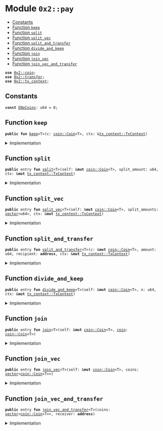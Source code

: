 
<a name="0x2_pay"></a>

# Module `0x2::pay`



-  [Constants](#@Constants_0)
-  [Function `keep`](#0x2_pay_keep)
-  [Function `split`](#0x2_pay_split)
-  [Function `split_vec`](#0x2_pay_split_vec)
-  [Function `split_and_transfer`](#0x2_pay_split_and_transfer)
-  [Function `divide_and_keep`](#0x2_pay_divide_and_keep)
-  [Function `join`](#0x2_pay_join)
-  [Function `join_vec`](#0x2_pay_join_vec)
-  [Function `join_vec_and_transfer`](#0x2_pay_join_vec_and_transfer)


<pre><code><b>use</b> <a href="../../dependencies/mgo-framework/coin.md#0x2_coin">0x2::coin</a>;
<b>use</b> <a href="../../dependencies/mgo-framework/transfer.md#0x2_transfer">0x2::transfer</a>;
<b>use</b> <a href="../../dependencies/mgo-framework/tx_context.md#0x2_tx_context">0x2::tx_context</a>;
</code></pre>



<a name="@Constants_0"></a>

## Constants


<a name="0x2_pay_ENoCoins"></a>



<pre><code><b>const</b> <a href="../../dependencies/mgo-framework/pay.md#0x2_pay_ENoCoins">ENoCoins</a>: u64 = 0;
</code></pre>



<a name="0x2_pay_keep"></a>

## Function `keep`



<pre><code><b>public</b> <b>fun</b> <a href="../../dependencies/mgo-framework/pay.md#0x2_pay_keep">keep</a>&lt;T&gt;(c: <a href="../../dependencies/mgo-framework/coin.md#0x2_coin_Coin">coin::Coin</a>&lt;T&gt;, ctx: &<a href="../../dependencies/mgo-framework/tx_context.md#0x2_tx_context_TxContext">tx_context::TxContext</a>)
</code></pre>



<details>
<summary>Implementation</summary>


<pre><code><b>public</b> <b>fun</b> <a href="../../dependencies/mgo-framework/pay.md#0x2_pay_keep">keep</a>&lt;T&gt;(c: Coin&lt;T&gt;, ctx: &TxContext) {
    <a href="../../dependencies/mgo-framework/transfer.md#0x2_transfer_public_transfer">transfer::public_transfer</a>(c, <a href="../../dependencies/mgo-framework/tx_context.md#0x2_tx_context_sender">tx_context::sender</a>(ctx))
}
</code></pre>



</details>

<a name="0x2_pay_split"></a>

## Function `split`



<pre><code><b>public</b> entry <b>fun</b> <a href="../../dependencies/mgo-framework/pay.md#0x2_pay_split">split</a>&lt;T&gt;(self: &<b>mut</b> <a href="../../dependencies/mgo-framework/coin.md#0x2_coin_Coin">coin::Coin</a>&lt;T&gt;, split_amount: u64, ctx: &<b>mut</b> <a href="../../dependencies/mgo-framework/tx_context.md#0x2_tx_context_TxContext">tx_context::TxContext</a>)
</code></pre>



<details>
<summary>Implementation</summary>


<pre><code><b>public</b> entry <b>fun</b> <a href="../../dependencies/mgo-framework/pay.md#0x2_pay_split">split</a>&lt;T&gt;(
    self: &<b>mut</b> Coin&lt;T&gt;, split_amount: u64, ctx: &<b>mut</b> TxContext
) {
    <a href="../../dependencies/mgo-framework/pay.md#0x2_pay_keep">keep</a>(<a href="../../dependencies/mgo-framework/coin.md#0x2_coin_split">coin::split</a>(self, split_amount, ctx), ctx)
}
</code></pre>



</details>

<a name="0x2_pay_split_vec"></a>

## Function `split_vec`



<pre><code><b>public</b> entry <b>fun</b> <a href="../../dependencies/mgo-framework/pay.md#0x2_pay_split_vec">split_vec</a>&lt;T&gt;(self: &<b>mut</b> <a href="../../dependencies/mgo-framework/coin.md#0x2_coin_Coin">coin::Coin</a>&lt;T&gt;, split_amounts: <a href="../../dependencies/move-stdlib/vector.md#0x1_vector">vector</a>&lt;u64&gt;, ctx: &<b>mut</b> <a href="../../dependencies/mgo-framework/tx_context.md#0x2_tx_context_TxContext">tx_context::TxContext</a>)
</code></pre>



<details>
<summary>Implementation</summary>


<pre><code><b>public</b> entry <b>fun</b> <a href="../../dependencies/mgo-framework/pay.md#0x2_pay_split_vec">split_vec</a>&lt;T&gt;(
    self: &<b>mut</b> Coin&lt;T&gt;, split_amounts: <a href="../../dependencies/move-stdlib/vector.md#0x1_vector">vector</a>&lt;u64&gt;, ctx: &<b>mut</b> TxContext
) {
    <b>let</b> (i, len) = (0, <a href="../../dependencies/move-stdlib/vector.md#0x1_vector_length">vector::length</a>(&split_amounts));
    <b>while</b> (i &lt; len) {
        <a href="../../dependencies/mgo-framework/pay.md#0x2_pay_split">split</a>(self, *<a href="../../dependencies/move-stdlib/vector.md#0x1_vector_borrow">vector::borrow</a>(&split_amounts, i), ctx);
        i = i + 1;
    };
}
</code></pre>



</details>

<a name="0x2_pay_split_and_transfer"></a>

## Function `split_and_transfer`



<pre><code><b>public</b> entry <b>fun</b> <a href="../../dependencies/mgo-framework/pay.md#0x2_pay_split_and_transfer">split_and_transfer</a>&lt;T&gt;(c: &<b>mut</b> <a href="../../dependencies/mgo-framework/coin.md#0x2_coin_Coin">coin::Coin</a>&lt;T&gt;, amount: u64, recipient: <b>address</b>, ctx: &<b>mut</b> <a href="../../dependencies/mgo-framework/tx_context.md#0x2_tx_context_TxContext">tx_context::TxContext</a>)
</code></pre>



<details>
<summary>Implementation</summary>


<pre><code><b>public</b> entry <b>fun</b> <a href="../../dependencies/mgo-framework/pay.md#0x2_pay_split_and_transfer">split_and_transfer</a>&lt;T&gt;(
    c: &<b>mut</b> Coin&lt;T&gt;, amount: u64, recipient: <b>address</b>, ctx: &<b>mut</b> TxContext
) {
    <a href="../../dependencies/mgo-framework/transfer.md#0x2_transfer_public_transfer">transfer::public_transfer</a>(<a href="../../dependencies/mgo-framework/coin.md#0x2_coin_split">coin::split</a>(c, amount, ctx), recipient)
}
</code></pre>



</details>

<a name="0x2_pay_divide_and_keep"></a>

## Function `divide_and_keep`



<pre><code><b>public</b> entry <b>fun</b> <a href="../../dependencies/mgo-framework/pay.md#0x2_pay_divide_and_keep">divide_and_keep</a>&lt;T&gt;(self: &<b>mut</b> <a href="../../dependencies/mgo-framework/coin.md#0x2_coin_Coin">coin::Coin</a>&lt;T&gt;, n: u64, ctx: &<b>mut</b> <a href="../../dependencies/mgo-framework/tx_context.md#0x2_tx_context_TxContext">tx_context::TxContext</a>)
</code></pre>



<details>
<summary>Implementation</summary>


<pre><code><b>public</b> entry <b>fun</b> <a href="../../dependencies/mgo-framework/pay.md#0x2_pay_divide_and_keep">divide_and_keep</a>&lt;T&gt;(
    self: &<b>mut</b> Coin&lt;T&gt;, n: u64, ctx: &<b>mut</b> TxContext
) {
    <b>let</b> vec: <a href="../../dependencies/move-stdlib/vector.md#0x1_vector">vector</a>&lt;Coin&lt;T&gt;&gt; = <a href="../../dependencies/mgo-framework/coin.md#0x2_coin_divide_into_n">coin::divide_into_n</a>(self, n, ctx);
    <b>let</b> (i, len) = (0, <a href="../../dependencies/move-stdlib/vector.md#0x1_vector_length">vector::length</a>(&vec));
    <b>while</b> (i &lt; len) {
        <a href="../../dependencies/mgo-framework/transfer.md#0x2_transfer_public_transfer">transfer::public_transfer</a>(<a href="../../dependencies/move-stdlib/vector.md#0x1_vector_pop_back">vector::pop_back</a>(&<b>mut</b> vec), <a href="../../dependencies/mgo-framework/tx_context.md#0x2_tx_context_sender">tx_context::sender</a>(ctx));
        i = i + 1;
    };
    <a href="../../dependencies/move-stdlib/vector.md#0x1_vector_destroy_empty">vector::destroy_empty</a>(vec);
}
</code></pre>



</details>

<a name="0x2_pay_join"></a>

## Function `join`



<pre><code><b>public</b> entry <b>fun</b> <a href="../../dependencies/mgo-framework/pay.md#0x2_pay_join">join</a>&lt;T&gt;(self: &<b>mut</b> <a href="../../dependencies/mgo-framework/coin.md#0x2_coin_Coin">coin::Coin</a>&lt;T&gt;, <a href="../../dependencies/mgo-framework/coin.md#0x2_coin">coin</a>: <a href="../../dependencies/mgo-framework/coin.md#0x2_coin_Coin">coin::Coin</a>&lt;T&gt;)
</code></pre>



<details>
<summary>Implementation</summary>


<pre><code><b>public</b> entry <b>fun</b> <a href="../../dependencies/mgo-framework/pay.md#0x2_pay_join">join</a>&lt;T&gt;(self: &<b>mut</b> Coin&lt;T&gt;, <a href="../../dependencies/mgo-framework/coin.md#0x2_coin">coin</a>: Coin&lt;T&gt;) {
    <a href="../../dependencies/mgo-framework/coin.md#0x2_coin_join">coin::join</a>(self, <a href="../../dependencies/mgo-framework/coin.md#0x2_coin">coin</a>)
}
</code></pre>



</details>

<a name="0x2_pay_join_vec"></a>

## Function `join_vec`



<pre><code><b>public</b> entry <b>fun</b> <a href="../../dependencies/mgo-framework/pay.md#0x2_pay_join_vec">join_vec</a>&lt;T&gt;(self: &<b>mut</b> <a href="../../dependencies/mgo-framework/coin.md#0x2_coin_Coin">coin::Coin</a>&lt;T&gt;, coins: <a href="../../dependencies/move-stdlib/vector.md#0x1_vector">vector</a>&lt;<a href="../../dependencies/mgo-framework/coin.md#0x2_coin_Coin">coin::Coin</a>&lt;T&gt;&gt;)
</code></pre>



<details>
<summary>Implementation</summary>


<pre><code><b>public</b> entry <b>fun</b> <a href="../../dependencies/mgo-framework/pay.md#0x2_pay_join_vec">join_vec</a>&lt;T&gt;(self: &<b>mut</b> Coin&lt;T&gt;, coins: <a href="../../dependencies/move-stdlib/vector.md#0x1_vector">vector</a>&lt;Coin&lt;T&gt;&gt;) {
    <b>let</b> (i, len) = (0, <a href="../../dependencies/move-stdlib/vector.md#0x1_vector_length">vector::length</a>(&coins));
    <b>while</b> (i &lt; len) {
        <b>let</b> <a href="../../dependencies/mgo-framework/coin.md#0x2_coin">coin</a> = <a href="../../dependencies/move-stdlib/vector.md#0x1_vector_pop_back">vector::pop_back</a>(&<b>mut</b> coins);
        <a href="../../dependencies/mgo-framework/coin.md#0x2_coin_join">coin::join</a>(self, <a href="../../dependencies/mgo-framework/coin.md#0x2_coin">coin</a>);
        i = i + 1
    };
    // safe because we've drained the <a href="../../dependencies/move-stdlib/vector.md#0x1_vector">vector</a>
    <a href="../../dependencies/move-stdlib/vector.md#0x1_vector_destroy_empty">vector::destroy_empty</a>(coins)
}
</code></pre>



</details>

<a name="0x2_pay_join_vec_and_transfer"></a>

## Function `join_vec_and_transfer`



<pre><code><b>public</b> entry <b>fun</b> <a href="../../dependencies/mgo-framework/pay.md#0x2_pay_join_vec_and_transfer">join_vec_and_transfer</a>&lt;T&gt;(coins: <a href="../../dependencies/move-stdlib/vector.md#0x1_vector">vector</a>&lt;<a href="../../dependencies/mgo-framework/coin.md#0x2_coin_Coin">coin::Coin</a>&lt;T&gt;&gt;, receiver: <b>address</b>)
</code></pre>



<details>
<summary>Implementation</summary>


<pre><code><b>public</b> entry <b>fun</b> <a href="../../dependencies/mgo-framework/pay.md#0x2_pay_join_vec_and_transfer">join_vec_and_transfer</a>&lt;T&gt;(coins: <a href="../../dependencies/move-stdlib/vector.md#0x1_vector">vector</a>&lt;Coin&lt;T&gt;&gt;, receiver: <b>address</b>) {
    <b>assert</b>!(<a href="../../dependencies/move-stdlib/vector.md#0x1_vector_length">vector::length</a>(&coins) &gt; 0, <a href="../../dependencies/mgo-framework/pay.md#0x2_pay_ENoCoins">ENoCoins</a>);

    <b>let</b> self = <a href="../../dependencies/move-stdlib/vector.md#0x1_vector_pop_back">vector::pop_back</a>(&<b>mut</b> coins);
    <a href="../../dependencies/mgo-framework/pay.md#0x2_pay_join_vec">join_vec</a>(&<b>mut</b> self, coins);
    <a href="../../dependencies/mgo-framework/transfer.md#0x2_transfer_public_transfer">transfer::public_transfer</a>(self, receiver)
}
</code></pre>



</details>

